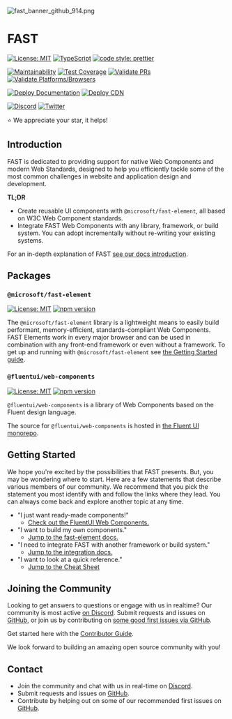 
![fast_banner_github_914.png](https://static.fast.design/assets/fast_banner_github_914.png)

# FAST

[![License: MIT](https://img.shields.io/badge/License-MIT-yellow.svg)](https://opensource.org/licenses/MIT)
[![TypeScript](https://img.shields.io/badge/%3C%2F%3E-TypeScript-%230074c1.svg)](https://www.typescriptlang.org/)
[![code style: prettier](https://img.shields.io/badge/code_style-prettier-f8bc45.svg)](https://github.com/prettier/prettier)

[![Maintainability](https://api.codeclimate.com/v1/badges/8a74621e634a6e9b9561/maintainability)](https://codeclimate.com/github/Microsoft/fast/maintainability)
[![Test Coverage](https://api.codeclimate.com/v1/badges/8a74621e634a6e9b9561/test_coverage)](https://codeclimate.com/github/Microsoft/fast/test_coverage)
[![Validate PRs](https://github.com/microsoft/fast/actions/workflows/ci-validate-pr.yml/badge.svg)](https://github.com/microsoft/fast/actions/workflows/ci-validate-pr.yml)
[![Validate Platforms/Browsers](https://github.com/microsoft/fast/actions/workflows/ci-validate-platforms.yml/badge.svg)](https://github.com/microsoft/fast/actions/workflows/ci-validate-platforms.yml)

[![Deploy Documentation](https://github.com/microsoft/fast/actions/workflows/cd-deploy-www-production.yml/badge.svg)](https://github.com/microsoft/fast/actions/workflows/cd-deploy-www-production.yml)
[![Deploy CDN](https://github.com/microsoft/fast/actions/workflows/cd-deploy-cdn.yml/badge.svg)](https://github.com/microsoft/fast/actions/workflows/cd-deploy-cdn.yml)

[![Discord](https://img.shields.io/badge/chat%20on-discord-7289da.svg)](https://discord.gg/FcSNfg4)
[![Twitter](https://img.shields.io/twitter/follow/fast_ui.svg?style=social&label=Follow)](https://twitter.com/intent/follow?screen_name=fast_ui)

:star: We appreciate your star, it helps!

## Introduction

FAST is dedicated to providing support for native Web Components and modern Web Standards, designed to help you efficiently tackle some of the most common challenges in website and application design and development.

**TL;DR**

* Create reusable UI components with `@microsoft/fast-element`, all based on W3C Web Component standards.
* Integrate FAST Web Components with any library, framework, or build system. You can adopt incrementally without re-writing your existing systems.

For an in-depth explanation of FAST [see our docs introduction](https://www.fast.design/docs/introduction/).

## Packages

### `@microsoft/fast-element`

[![License: MIT](https://img.shields.io/badge/License-MIT-yellow.svg)](https://opensource.org/licenses/MIT)
[![npm version](https://badge.fury.io/js/%40microsoft%2Ffast-element.svg)](https://badge.fury.io/js/%40microsoft%2Ffast-element)

The `@microsoft/fast-element` library is a lightweight means to easily build performant, memory-efficient, standards-compliant Web Components. FAST Elements work in every major browser and can be used in combination with any front-end framework or even without a framework. To get up and running with `@microsoft/fast-element` see [the Getting Started guide](https://fast.design/docs/fast-element/getting-started).

### `@fluentui/web-components`

[![License: MIT](https://img.shields.io/badge/License-MIT-yellow.svg)](https://opensource.org/licenses/MIT)
[![npm version](https://badge.fury.io/js/%40fluentui%2Fweb-components.svg)](https://badge.fury.io/js/%40fluentui%2Fweb-components)

`@fluentui/web-components` is a library of Web Components based on the Fluent design language.

The source for `@fluentui/web-components` is hosted in [the Fluent UI monorepo](https://github.com/microsoft/fluentui/tree/master/packages/web-components).

## Getting Started

We hope you're excited by the possibilities that FAST presents. But, you may be wondering where to start. Here are a few statements that describe various members of our community. We recommend that you pick the statement you most identify with and follow the links where they lead. You can always come back and explore another topic at any time.

* "I just want ready-made components!"
  * [Check out the FluentUI Web Components.](https://docs.microsoft.com/en-us/fluent-ui/web-components/)
* "I want to build my own components."
  * [Jump to the fast-element docs.](https://fast.design/docs/fast-element/getting-started)
* "I need to integrate FAST with another framework or build system."
  * [Jump to the integration docs.](https://fast.design/docs/integrations/introduction)
* "I want to look at a quick reference."
  * [Jump to the Cheat Sheet](https://fast.design/docs/resources/cheat-sheet)

## Joining the Community

Looking to get answers to questions or engage with us in realtime? Our community is most active [on Discord](https://discord.gg/FcSNfg4). Submit requests and issues on [GitHub](https://github.com/Microsoft/fast/issues/new/choose), or join us by contributing on [some good first issues via GitHub](https://github.com/Microsoft/fast/labels/community:good-first-issue).

Get started here with the [Contributor Guide](https://www.fast.design/docs/community/contributor-guide).

We look forward to building an amazing open source community with you!

## Contact

* Join the community and chat with us in real-time on [Discord](https://discord.gg/FcSNfg4).
* Submit requests and issues on [GitHub](https://github.com/Microsoft/fast/issues/new/choose).
* Contribute by helping out on some of our recommended first issues on [GitHub](https://github.com/Microsoft/fast/labels/community:good-first-issue).
